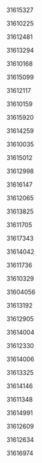 31615327

31610225

31612481

31613294

31610168

31615099

31612117

31610159

31615920

31614259

31610035

31615012

31612998

31616147

31612065

31613825

31611705

31617343

31614042

31611736

31610329

31604056

31613192

31612905

31614004

31612330

31614006

31613325

31614146

31611348

31614991

31612609

31612634

31616974

